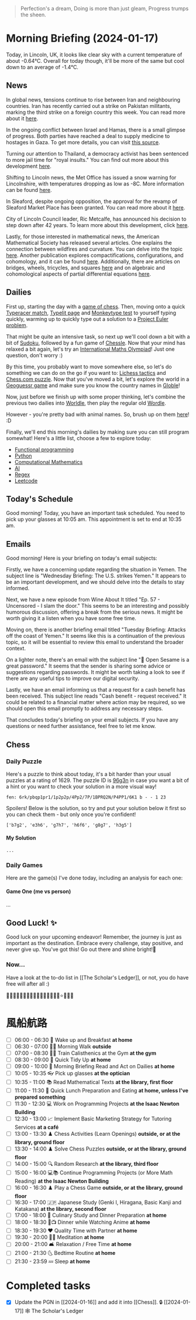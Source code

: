 > Perfection's a dream,
> Doing is more than just gleam,
> Progress trumps the sheen.

# Morning Briefing (2024-01-17)

Today, in Lincoln, UK, it looks like clear sky with a current temperature of about -0.64°C. Overall for today though, it'll be more of the same but cool down to an average of -1.4°C.

## News

In global news, tensions continue to rise between Iran and neighbouring countries. Iran has recently carried out a strike on Pakistan militants, marking the third strike on a foreign country this week. You can read more about it [here](https://www.bbc.co.uk/news/world-asia-67999465?at_medium=RSS&at_campaign=KARANGA).

In the ongoing conflict between Israel and Hamas, there is a small glimpse of progress. Both parties have reached a deal to supply medicine to hostages in Gaza. To get more details, you can visit [this source](https://www.nytimes.com/live/2024/01/16/world/israel-hamas-news).

Turning our attention to Thailand, a democracy activist has been sentenced to more jail time for "royal insults." You can find out more about this development [here](https://www.aljazeera.com/news/2024/1/17/thai-democracy-activist-sentenced-to-more-jail-time-for-royal-insults?traffic_source=rss).

Shifting to Lincoln news, the Met Office has issued a snow warning for Lincolnshire, with temperatures dropping as low as -8C. More information can be found [here](https://www.lincolnshirelive.co.uk/news/local-news/met-office-issues-lincolnshire-snow-9039709).

In Sleaford, despite ongoing opposition, the approval for the revamp of Sleaford Market Place has been granted. You can read more about it [here](https://thelincolnite.co.uk/2024/01/sleaford-market-place-revamp-approved-despite-ongoing-opposition/).

City of Lincoln Council leader, Ric Metcalfe, has announced his decision to step down after 42 years. To learn more about this development, click [here](https://www.lincolnshirelive.co.uk/news/local-news/city-lincoln-council-leader-ric-9039590).

Lastly, for those interested in mathematical news, the American Mathematical Society has released several articles. One explains the connection between wildfires and curvature. You can delve into the topic [here](https://www.ams.org/publicoutreach/mathmoments/mm168-explaining-wildfires). Another publication explores compactifications, configurations, and cohomology, and it can be found [here](https://www.ams.org/conm/790/). Additionally, there are articles on bridges, wheels, tricycles, and squares [here](https://www.ams.org/publicoutreach/mathmoments/mm167-bridges-wheels-tricycles-squares) and on algebraic and cohomological aspects of partial differential equations [here](https://www.ams.org/conm/789/).

## Dailies

First up, starting the day with a [game of chess](https://www.chess.com/play/online). Then, moving onto a quick [Typeracer match](https://play.typeracer.com), [Typelit page](https://www.typelit.io/typing-console/Metamorphosis) and [Monkeytype test](https://monkeytype.com) to yourself typing quickly, warming up to quickly type out a solution to a [Project Euler problem](https://projecteuler.net/archives).

That might be quite an intensive task, so next up we'll cool down a bit with a bit of [Sudoku](https://www.dailysudoku.com/sudoku/play.shtml?today=1), followed by a fun game of [Chessle](https://jackli.gg/chessle/). Now that your mind has relaxed a bit again, let's try an [International Maths Olympiad](obsidian://open?vault=content&file=IMO%20Questions%2Fmds%2Fmds)! Just one question, don't worry :)

By this time, you probably want to move somewhere else, so let's do something we can do on the go if you want to: [Lichess tactics](https://lichess.org/study/topic/Tactics/hot) and [Chess.com puzzle](https://www.chess.com/puzzles). Now that you've moved a bit, let's explore the world in a [Geoguessr game](https://www.geoguessr.com) and make sure you know the country names in [Globle](https://globle-game.com)!

Now, just before we finish up with some proper thinking, let's combine the previous two dailies into [Worldle](https://worldle.teuteuf.fr), then play the regular old [Wordle](https://www.nytimes.com/games/wordle/index.html).

However - you're pretty bad with animal names. So, brush up on them [here](https://metazooa.com)! :D

Finally, we'll end this morning's dailies by making sure you can still program somewhat! Here's a little list, choose a few to explore today:

- [Functional programming](https://www.hackerrank.com/domains/fp)
- [Python](https://www.hackerrank.com/domains/python)
- [Computational Mathematics](https://www.hackerrank.com/domains/mathematics)
- [AI](https://www.hackerrank.com/domains/ai)
- [Regex](https://www.hackerrank.com/domains/regex)
- [Leetcode](https://leetcode.com/problemset/)

## Today's Schedule

Good morning! Today, you have an important task scheduled. You need to pick up your glasses at 10:05 am. This appointment is set to end at 10:35 am.

## Emails

Good morning! Here is your briefing on today's email subjects:

Firstly, we have a concerning update regarding the situation in Yemen. The subject line is "Wednesday Briefing: The U.S. strikes Yemen." It appears to be an important development, and we should delve into the details to stay informed.

Next, we have a new episode from Wine About It titled "Ep. 57 - Uncensored - I slam the door." This seems to be an interesting and possibly humorous discussion, offering a break from the serious news. It might be worth giving it a listen when you have some free time.

Moving on, there is another briefing email titled "Tuesday Briefing: Attacks off the coast of Yemen." It seems like this is a continuation of the previous topic, so it will be essential to review this email to understand the broader context.

On a lighter note, there's an email with the subject line "🚆 Open Sesame is a great password." It seems that the sender is sharing some advice or suggestions regarding passwords. It might be worth taking a look to see if there are any useful tips to improve our digital security.

Lastly, we have an email informing us that a request for a cash benefit has been received. This subject line reads "Cash benefit - request received." It could be related to a financial matter where action may be required, so we should open this email promptly to address any necessary steps.

That concludes today's briefing on your email subjects. If you have any questions or need further assistance, feel free to let me know.

## Chess

### Daily Puzzle

Here's a puzzle to think about today, it's a bit harder than your usual puzzles at a rating of 1629. The puzzle ID is [96g3n](https://lichess.org/training/96g3n) in case you want a bit of a hint or you want to check your solution in a more visual way!

```chessboard
fen: 6rk/pbqp1pr1/1p2p2p/4Pp2/7P/1BPRQ2N/P4PP1/6K1 b - - 1 23
```

Spoilers! Below is the solution, so try and put your solution below it first so you can check them - but only once you're confident!

```spoiler-block
['b7g2', 'e3h6', 'g7h7', 'h6f6', 'g8g7', 'h3g5']
```

#### My Solution

```
...
```

### Daily Games

Here are the game(s) I've done today, including an analysis for each one:

#### Game One (me vs person)

...

## Good Luck! ✨

Good luck on your upcoming endeavor! Remember, the journey is just as important as the destination. Embrace every challenge, stay positive, and never give up. You've got this! Go out there and shine bright!🌟

### Now...
Have a look at the to-do list in [[The Scholar's Ledger]], or not, you do have free will after all :)

🌟🍕🌈🐼🎉🌺🔥🌞🎶🎈🐝🍦🌸🐳🌼🍀⭐️🌙🎁🐱

# 風船航路

- [ ] 06:00 - 06:30 🌅 Wake up and Breakfast **at home**
- [ ] 06:30 - 07:00 🚶‍♂️ Morning Walk **outside**
- [ ] 07:00 - 08:30 🏋️‍♂️ Train Calisthenics at the Gym **at the gym**
- [ ] 08:30 - 09:00 🧹 Quick Tidy Up **at home**
- [ ] 09:00 - 10:00 📰 Morning Briefing Read and Act on Dailies **at home**
- [ ] 10:05 - 10:35 👓 Pick up glasses **at the optician**
- [ ] 10:35 - 11:00 📚 Read Mathematical Texts **at the library, first floor**
- [ ] 11:00 - 11:30 🥪 Quick Lunch Preparation and Eating **at home, unless I've prepared something**
- [ ] 11:30 - 12:30 💻 Work on Programming Projects **at the Isaac Newton Building**
- [ ] 12:30 - 13:00 📈 Implement Basic Marketing Strategy for Tutoring Services **at a café**
- [ ] 13:00 - 13:30 ♟️ Chess Activities (Learn Openings) **outside, or at the library, ground floor**
- [ ] 13:30 - 14:00 ♟️ Solve Chess Puzzles **outside, or at the library, ground floor**
- [ ] 14:00 - 15:00 🔍 Random Research **at the library, third floor**
- [ ] 15:00 - 16:00 💻📚 Continue Programming Projects (or More Math Reading) **at the Isaac Newton Building**
- [ ] 16:00 - 16:30 ♟️ Play a Chess Game **outside, or at the library, ground floor**
- [ ] 16:30 - 17:00 🇯🇵 Japanese Study (Genki I, Hiragana, Basic Kanji and Katakana) **at the library, second floor**
- [ ] 17:00 - 18:00 🍳 Culinary Study and Dinner Preparation **at home**
- [ ] 18:00 - 18:30 🍜📺 Dinner while Watching Anime **at home**
- [ ] 18:30 - 19:30 ❤️ Quality Time with Partner **at home**
- [ ] 19:30 - 20:00 🧘‍♂️ Meditation **at home**
- [ ] 20:00 - 21:00 🛋️ Relaxation / Free Time **at home**
- [ ] 21:00 - 21:30 🌜 Bedtime Routine **at home**
- [ ] 21:30 - 23:59 💤 Sleep **at home**

# Completed tasks

- [x] Update the PGN in [[2024-01-16]] and add it into [[Chess]]. 🔒 [[2024-01-17]] 🕸️ The Scholar's Ledger
